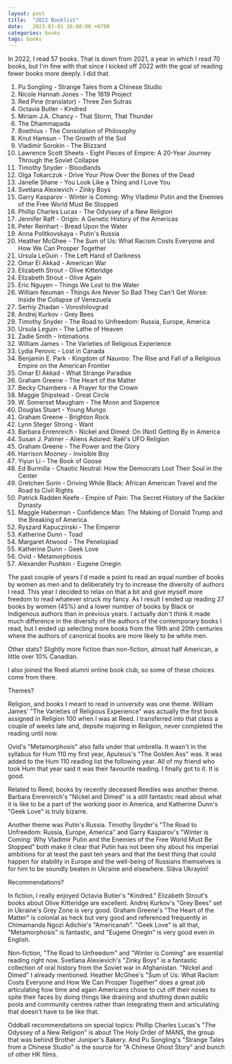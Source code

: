 ```yaml
---
layout: post
title:  "2022 Booklist"
date:   2023-01-01 16:00:00 +0700
categories: books
tags: books
---
```


In 2022, I read 57 books. That is down from 2021, a year in which I read 70 books, but I'm fine with that since I kicked off 2022 with the goal of reading fewer books more deeply. I did that.

1. Pu Songling - Strange Tales from a Chinese Studio
1. Nicole Hannah Jones - The 1619 Project
1. Red Pine (translator) - Three Zen Sutras
1. Octavia Butler - Kindred
1. Miriam J.A. Chancy - That Storm, That Thunder
1. The Dhammapada
1. Boethius - The Consolation of Philosophy
1. Knut Hamsun - The Growth of the Soil
1. Vladimir Sorokin  - The Blizzard
1. Lawrence Scott Sheets - Eight Pieces of Empire: A 20-Year Journey Through the Soviet Collapse
1. Timothy Snyder - Bloodlands
1. Olga Tokarczuk - Drive Your Plow Over the Bones of the Dead
1. Janelle Shane - You Look Like a Thing and I Love You
1. Svetlana Alexievich - Zinky Boys
1. Garry Kasparov - Winter is Coming: Why Vladimir Putin and the Enemies of the Free World Must Be Stopped
1. Phillip Charles Lucas - The Odyssey of a New Religion
1. Jennifer Raff - Origin: A Genetic History of the Americas
1. Peter Reinhart - Bread Upon the Water
1. Anna Politkovskaya - Putin's Russia
1. Heather McGhee - The Sum of Us: What Racism Costs Everyone and How We Can Prosper Together
1. Ursula LeGuin - The Left Hand of Darkness
1. Omar El Akkad - American War
1. Elizabeth Strout - Olive Kitteridge
1. Elizabeth Strout - Olive Again
1. Eric Nguyen - Things We Lost to the Water
1. William Neuman - Things Are Never So Bad They Can't Get Worse: Inside the Collapse of Venezuela
1. Serhiy Zhadan - Voroshilovgrad
1. Andrej Kurkov - Grey Bees
1. Timothy Snyder - The Road to Unfreedom: Russia, Europe, America
1. Ursula Leguin - The Lathe of Heaven
1. Zadie Smith - Intimations
1. William James - The Varieties of Religious Experience
1. Lydia Perovic - Lost in Canada
1. Benjamin E. Park - Kingdom of Nauvoo: The Rise and Fall of a Religious Empire on the American Frontier
1. Omar El Akkad - What Strange Paradise
1. Graham Greene - The Heart of the Matter
1. Becky Chambers - A Prayer for the Crown
1. Maggie Shipstead - Great Circle
1. W. Somerset Maugham - The Moon and Sixpence
1. Douglas Stuart - Young Mungo
1. Graham Greene - Brighton Rock
1. Lynn Steger Strong - Want
1. Barbara Enrenreich - Nickel and Dimed: On (Not) Getting By in America
1. Susan J. Palmer - Aliens Adored: Raël's UFO Religion
1. Graham Greene - The Power and the Glory
1. Harrison Mooney - Invisible Boy
1. Yiyun Li - The Book of Goose
1. Ed Burmilla - Chaotic Neutral: How the Democrats Lost Their Soul in the Center
1. Gretchen Sorin - Driving While Black: African American Travel and the Road to Civil Rights
1. Patrick Radden Keefe - Empire of Pain: The Secret History of the Sackler Dynasty
1. Maggie Haberman - Confidence Man: The Making of Donald Trump and the Breaking of America
1. Ryszard Kapuczinski - The Emperor
1. Katherine Dunn - Toad
1. Margaret Atwood - The Penelopiad
1. Katherine Dunn - Geek Love
1. Ovid - Metamorphosis
1. Alexander Pushkin - Eugene Onegin

The past couple of years I'd made a point to read an equal number of books by women as men and to deliberately try to increase the diversity of authors I read. This year I decided to relax on that a bit and give myself more freedom to read whatever struck my fancy. As I result I ended up reading 27 books by women (45%) and a lower number of books by Black or Indigenous authors than in previous years. I actually don't think it made much difference in the diversity of the authors of the contemporary books I read, but I ended up selecting more books from the 19th and 20th centuries where the authors of canonical books are more likely to be white men.

Other stats? Slightly more fiction than non-fiction, almost half American, a little over 10% Canadian.

I also joined the Reed alumni online book club, so some of these choices come from there.

Themes?

Religion, and books I meant to read in university was one theme. William James' "The Varieties of Religious Experience" was actually the first book assigned in Religion 100 when I was at Reed. I transferred into that class a couple of weeks late and, depsite majoring in Religion, never completed the reading until now.

Ovid's "Metamorphosis" also falls under that umbrella. It wasn't in the syllabus for Hum 110 my first year, Apuleius's "The Golden Ass" was. It was added to the Hum 110 reading list the following year. All of my friend who took Hum that year said it was their favourite reading. I finally got to it. It is good.

Related to Reed, books by recently deceased Reedies was another theme. Barbara Enrenreich's "Nickel and Dimed" is a still fantastic read about what it is like to be a part of the working poor in America, and Katherine Dunn's "Geek Love" is truly bizarre.

Another theme was Putin's Russia. Timothy Snyder's "The Road to Unfreedom: Russia, Europe, America" and Garry Kasparov's "Winter is Coming: Why Vladimir Putin and the Enemies of the Free World Must Be Stopped" both make it clear that Putin has not been shy about his imperial ambitions for at least the past ten years and that the best thing that could happen for stability in Europe and the well-being of Russians themselves is for him to be soundly beaten in Ukraine and elsewhere. Sláva Ukrayíni!

Recommendations?

In fiction, I really enjoyed Octavia Butler's "Kindred." Elizabeth Strout's books about Olive Kitteridge are excellent. Andrej Kurkov's "Grey Bees" set in Ukraine's Grey Zone is very good. Graham Greene's "The Heart of the Matter" is colonial as heck but very good and referenced frequently in Chimamanda Ngozi Adichie's "Americanah". "Geek Love" is all that, "Metamorphosis" is fantastic, and "Eugene Onegin" is very good even in English.

Non-fiction, "The Road to Unfreedom" and "Winter is Coming" are essential reading right now. Svetlana Alexievich's "Zinky Boys" is a fantastic collection of oral history from the Soviet war in Afghanistan. "Nickel and Dimed" I already mentioned. Heather McGhee's "Sum of Us: What Racism Costs Everyone and How We Can Prosper Together" does a great job articulating how time and again Americans chose to cut off their noses to spite their faces by doing things like draining and shutting down public pools and community centres rather than integrating them and articulating that doesn't have to be like that.

Oddball recommendations on special topics: Phillip Charles Lucas's "The Odyssey of a New Religion" is about The Holy Order of MANS, the group that was behind Brother Juniper's Bakery. And Pu Songling's "Strange Tales from a Chinese Studio" is the source for "A Chinese Ghost Story" and bunch of other HK films.
